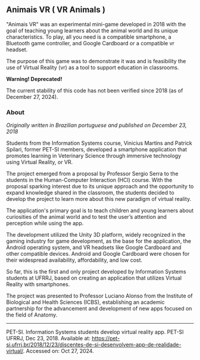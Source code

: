 ## Animais VR ( VR Animals )
"Animais VR" was an experimental mini-game developed in 2018 with the goal of teaching young learners about the animal world and its unique characteristics. To play, all you need is a compatible smartphone, a Bluetooth game controller, and Google Cardboard or a compatible vr headset.

The purpose of this game was to demonstrate it was and is feasibility the use of Virtual Reality (vr) as a tool to support education in classrooms.

__Warning! Deprecated!__

The current stability of this code has not been verified since 2018 (as of December 27, 2024).

### About
_Originally written in Brazilian portuguese and published on December 23, 2018_

Students from the Information Systems course, Vinicius Martins and Patrick Spilari, former PET-SI members, developed a smartphone application that promotes learning in Veterinary Science through immersive technology using Virtual Reality, or VR.

The project emerged from a proposal by Professor Sergio Serra to the students in the Human-Computer Interaction (HCI) course. With the proposal sparking interest due to its unique approach and the opportunity to expand knowledge shared in the classroom, the students decided to develop the project to learn more about this new paradigm of virtual reality.

The application's primary goal is to teach children and young learners about curiosities of the animal world and to test the user’s attention and perception while using the app.

The development utilized the Unity 3D platform, widely recognized in the gaming industry for game development, as the base for the application, the Android operating system, and VR headsets like Google Cardboard and other compatible devices. Android and Google Cardboard were chosen for their widespread availability, affordability, and low cost.

So far, this is the first and only project developed by Information Systems students at UFRRJ, based on creating an application that utilizes Virtual Reality with smartphones.

The project was presented to Professor Luciano Alonso from the Institute of Biological and Health Sciences (ICBS), establishing an academic partnership for the advancement and development of new apps focused on the field of Anatomy.

---

PET-SI. Information Systems students develop virtual reality app. PET-SI UFRRJ, Dec 23, 2018. Available at: https://pet-si.ufrrj.br/2018/12/23/discentes-de-si-desenvolvem-app-de-realidade-virtual/. Accessed on: Oct 27, 2024.